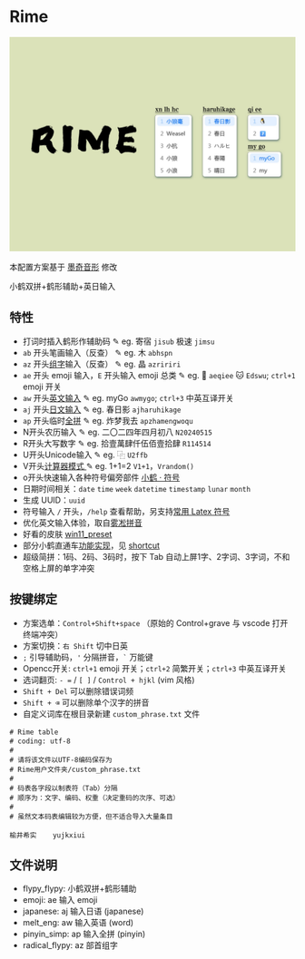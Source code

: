 # Rime

![](./image.jpg)

本配置方案基于 [墨奇音形](https://github.com/gaboolic/rime-shuangpin-fuzhuma) 修改

小鹤双拼+鹤形辅助+英日输入

## 特性

- 打词时插入鹤形作辅助码 ✎ eg. 寄宿 `jisub` 极速 `jimsu`
- `ab` 开头笔画输入（反查） ✎ eg. 木 `abhspn`
- `az` 开头[组字](https://github.com/mirtlecn/rime-radical-pinyin)输入（反查） ✎ eg. 晶 `azririri`
- `ae` 开头 emoji 输入，`E` 开头输入 emoji 总类 ✎ eg. 🐧 `aeqiee` 🐱 `Edswu`; `ctrl+1` emoji 开关
- `aw` 开头[英文输入](https://github.com/tumuyan/rime-melt) ✎ eg. myGo `awmygo`; `ctrl+3` 中英互译开关
- `aj` 开头[日文输入](https://github.com/gkovacs/rime-japanese) ✎ eg. 春日影 `ajharuhikage` 
- `ap` 开头临时[全拼](https://github.com/iDvel/rime-ice) ✎ eg. 炸梦我去 `apzhamengwoqu`
- N开头农历输入 ✎ eg. 二〇二四年四月初八 `N20240515`
- R开头大写数字 ✎ eg. 拾壹萬肆仟伍佰壹拾肆 `R114514`
- U开头Unicode输入 ✎ eg. ⿻ `U2ffb`
- V开头[计算器模式 ](https://github.com/gaboolic/rime-shuangpin-fuzhuma/blob/main/md/calc.md) ✎ eg. 1+1=2 `V1+1`，`Vrandom()`
- o开头快速输入各种符号偏旁部件 [小鹤 · 符号](https://flypy.cc/#/fh)
- 日期时间相关：`date` `time` `week` `datetime` `timestamp` `lunar` `month`
- 生成 UUID：`uuid`
- 符号输入 `/` 开头，`/help` 查看帮助，另支持[常用 Latex 符号](https://github.com/wklchris/Rime-latex-symbols) 
- 优化英文输入体验，取自[雾凇拼音](https://dvel.me/posts/make-rime-en-better/)
- 好看的皮肤 [win11_preset](https://github.com/LufsX/rime)
- 部分小鹤直通车[功能实现](https://github.com/kchen0x/rime-crane)，见 [shortcut](./lua/xhup/shortcut_translator.lua)
- 超级简拼：1码、2码、3码时，按下 Tab 自动上屏1字、2字词、3字词，不和空格上屏的单字冲突

## 按键绑定

- 方案选单：`Control+Shift+space` （原始的 Control+grave 与 vscode 打开终端冲突）
- 方案切换：`右 Shift` 切中日英
- `;` 引导辅助码，`'` 分隔拼音，``` ` ``` 万能键
- Opencc开关: `ctrl+1` emoji 开关；`ctrl+2` 简繁开关；`ctrl+3` 中英互译开关
- 选词翻页: `- =` / `[ ]` / `Control + hjkl` (vim 风格)
- `Shift + Del` 可以删除错误词频 
- `Shift + ⌫` 可以删除单个汉字的拼音
- 自定义词库在根目录新建 `custom_phrase.txt` 文件

```
# Rime table
# coding: utf-8
#
# 请将该文件以UTF-8编码保存为
# Rime用户文件夹/custom_phrase.txt
#
# 码表各字段以制表符（Tab）分隔
# 顺序为：文字、编码、权重（决定重码的次序、可选）
#
# 虽然文本码表编辑较为方便，但不适合导入大量条目

榆井希实	yujkxiui
```

## 文件说明

- flypy_flypy: 小鹤双拼+鹤形辅助
- emoji: ae 输入 emoji
- japanese: aj 输入日语 (japanese)
- melt_eng: aw 输入英语 (word)
- pinyin_simp: ap 输入全拼 (pinyin)
- radical_flypy: az 部首组字